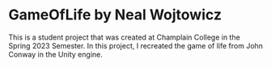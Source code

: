 # GameOfLife by Neal Wojtowicz

This is a student project that was created at Champlain College in the Spring 2023 Semester. In this project, 
I recreated the game of life from John Conway in the Unity engine.
